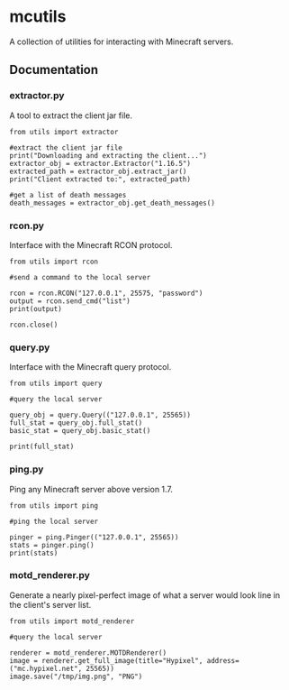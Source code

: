 # mcutils
A collection of utilities for interacting with Minecraft servers.

## Documentation
### extractor.py
A tool to extract the client jar file.
```
from utils import extractor

#extract the client jar file
print("Downloading and extracting the client...")
extractor_obj = extractor.Extractor("1.16.5")
extracted_path = extractor_obj.extract_jar()
print("Client extracted to:", extracted_path)

#get a list of death messages
death_messages = extractor_obj.get_death_messages()
```
### rcon.py
Interface with the Minecraft RCON protocol. 
```
from utils import rcon

#send a command to the local server

rcon = rcon.RCON("127.0.0.1", 25575, "password")
output = rcon.send_cmd("list")
print(output)

rcon.close()
```

### query.py
Interface with the Minecraft query protocol.
```
from utils import query

#query the local server

query_obj = query.Query(("127.0.0.1", 25565))
full_stat = query_obj.full_stat()
basic_stat = query_obj.basic_stat()

print(full_stat)
```

### ping.py
Ping any Minecraft server above version 1.7.
```
from utils import ping

#ping the local server

pinger = ping.Pinger(("127.0.0.1", 25565))
stats = pinger.ping()
print(stats)
```

### motd_renderer.py
Generate a nearly pixel-perfect image of what a server would look line in the client's server list.
```
from utils import motd_renderer

#query the local server

renderer = motd_renderer.MOTDRenderer()
image = renderer.get_full_image(title="Hypixel", address=("mc.hypixel.net", 25565))
image.save("/tmp/img.png", "PNG")
```
